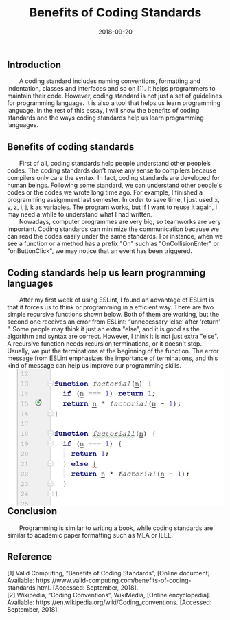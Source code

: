﻿---
layout: essay
type: essay
title: Benefits of Coding Standards
# All dates must be YYYY-MM-DD format!
date: 2018-09-20
labels:
  - Coding Standards
  - Javascript
---

<h2>Introduction  </h2>
<div style="text-indent:2em">
A coding standard includes naming conventions, formatting and indentation, classes and interfaces and so on [1].
It helps programmers to maintain their code. However, coding standard is not just a set of guidelines for programming 
language. It is also a tool that helps us learn programming language. In the rest of this essay, I will show the 
benefits of coding standards and  the ways coding standards help us learn programming languages.
</div>



<h2>Benefits of coding standards  </h2>
<div style="text-indent:2em">
	First of all, coding standards help people understand other people’s codes. The coding standards don’t make any sense
  to compilers because compilers only care the syntax. In fact, coding standards are developed for human beings. Following some standard, we can understand other people's codes or the codes we wrote long time ago. For example, I finished a programming assignment last semester. In order to save time, I just used x, y, z, i, j, k as variables. The program works, but if I want to reuse it again, I may need a while to understand what I had written. 
</div>
<div style="text-indent:2em">	
  Nowadays, computer programmes are very big, so teamworks are very important. Coding standards can minimize the communication because we can read the codes easily under the same standards. For instance, when we see a function or a method has a prefix "On" such as "OnCollisionEnter" or "onButtonClick", we may notice that an event has been triggered.  
	
</div>	

<h2>Coding standards help us learn programming languages  </h2>
<div style="text-indent:2em">  
After my first week of using ESLint, I found an advantage of ESLint is that it forces us to think or programming in a
efficient way. There are two simple recursive functions shown below. Both of them are working, but the second one receives an error from ESLint: “unnecessary ‘else’ after ‘return’ ”. 
  Some people may think it just an extra "else", and it is good as the algorithm and syntax are correct. However, I think it is not just
  extra "else". A recursive function needs recursion terminations, or it doesn't stop. Usually, we put the terminations at the beginning of the function. The error message from ESLint emphasizes the importance of terminations, and this kind of message can help us improve our programming skills.  
</div>	

<div>
<img class="rounded image" width = "500" length = "300"  align="right" src="../images/CodingS.JPG"></div>

<h2>Conclusion</h2>
<div style="text-indent:2em">  
	Programming is similar to writing a book, while coding standards are similar to academic paper formatting such as MLA or IEEE.  	
	
</div>

<h2>Reference</h2>
<div >  
[1]		Valid Computing, “Benefits of Coding Standards”, [Online document]. Available: https://www.valid-computing.com/benefits-of-coding-standards.html. [Accessed: September, 2018]. 
</div>
<div>
[2]		Wikipedia, “Coding Conventions”, WikiMedia, [Online encyclopedia]. Available: https://en.wikipedia.org/wiki/Coding_conventions. [Accessed: September, 2018].	
</div>
